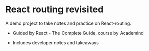 # React routing revisited

A demo project to take notes and practice on React-routing.

- Guided by React - The Complete Guide, course by Academind

- Includes developer notes and takeaways
